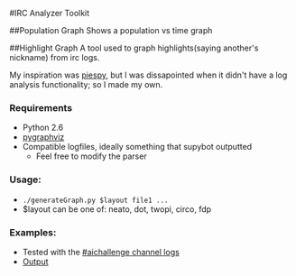 #IRC Analyzer Toolkit

##Population Graph
Shows a population vs time graph


##Highlight Graph
A tool used to graph highlights(saying another's nickname) from irc logs.

My inspiration was [piespy](http://www.jibble.org/piespy/), but I was dissapointed when it didn't have a log analysis functionality; so I made my own.

### Requirements
 * Python 2.6
 * [pygraphviz](http://networkx.lanl.gov/pygraphviz/)
 * Compatible logfiles, ideally something that supybot outputted
     * Feel free to modify the parser

### Usage:
 * `./generateGraph.py $layout file1 ...`
 * $layout can be one of: neato, dot, twopi, circo, fdp

### Examples:
 * Tested with the [#aichallenge channel logs](http://contestbot.hypertriangle.com/)
 * [Output](http://csclub.uwaterloo.ca/~amstan/%23aichallenge%20highlight%20graph/)